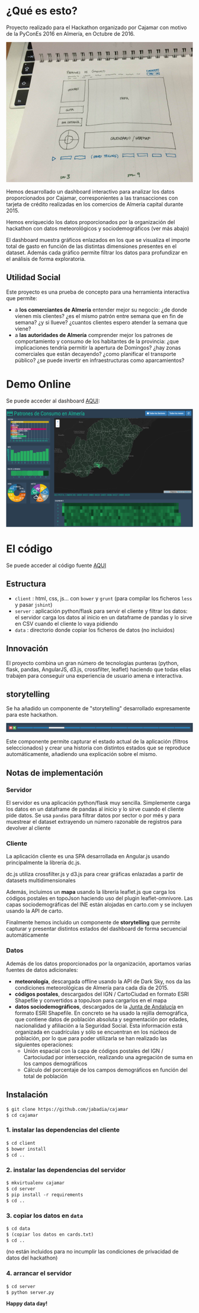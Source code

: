 # ¿Qué es esto?
Proyecto realizado para el Hackathon organizado por Cajamar con motivo de la PyConEs 2016 en Almería, en Octubre de 2016.

![boceto de la aplicación](doc/sketch1.JPG)

Hemos desarrollado un dashboard interactivo para analizar los datos proporcionados por Cajamar, corresponientes a las transacciones con tarjeta de crédito realizadas en los comercios de Almería capital durante 2015.

Hemos enriquecido los datos proporcionados por la organización del hackathon con datos meteorológicos y sociodemográficos (ver más abajo)
 
El dashboard muestra gráficos enlazados en los que se visualiza el importe total de gasto en función de las distintas dimensiones presentes en el dataset. Además cada gráfico permite filtrar los datos para profundizar en el análisis de forma exploratoria.

## Utilidad Social
Este proyecto es una prueba de concepto para una herramienta interactiva que permite:
* a **los comerciantes de Almería** entender mejor su negocio: ¿de donde vienen mis clientes? ¿es el mismo patrón entre semana que en fin de semana? ¿y si llueve? ¿cuantos clientes espero atender la semana que viene?
* a **las autoridades de Almería** comprender mejor los patrones de comportamiento y consumo de los habitantes de la provincia: ¿que implicaciones tendría permitir la apertura de Domingos? ¿hay zonas comerciales que están decayendo? ¿como planificar el transporte público? ¿se puede invertir en infraestructuras como aparcamientos?

# Demo Online
Se puede acceder al dashboard [AQUI](http://54.174.166.209:5001):

![](doc/screenshot.png)



# El código
Se puede acceder al código fuente [AQUI](https://github.com/jabadia/cajamar)

## Estructura
* `client` : html, css, js... con `bower` y `grunt` (para compilar los ficheros `less` y pasar `jshint`)
* `server` : aplicación python/flask para servir el cliente y filtrar los datos: el servidor carga los datos al inicio en un dataframe de pandas y lo sirve en CSV cuando el cliente lo vaya pidiendo
* `data`   : directorio donde copiar los ficheros de datos (no incluidos)

## Innovación
El proyecto combina un gran número de tecnologías punteras (python, flask, pandas, AngularJS, d3.js, crossfilter, leaflet) haciendo que todas ellas trabajen para conseguir una experiencia de usuario amena e interactiva.

## storytelling

Se ha añadido un componente de "storytelling" desarrollado expresamente para este hackathon.

![storytelling](doc/storytelling.png)

Este componente permite capturar el estado actual de la aplicación (filtros seleccionados) y crear una historia con distintos estados que se reproduce automáticamente, añadiendo una explicación sobre el mismo.

## Notas de implementación

### Servidor

El servidor es una aplicación python/flask muy sencilla. Simplemente carga los datos en un dataframe de pandas al inicio y lo sirve cuando el cliente pide datos. Se usa `pandas` para filtrar datos por sector o por més y para muestrear el dataset extrayendo un número razonable de registros para devolver al cliente

### Cliente

La aplicación cliente es una SPA desarrollada en Angular.js usando principalmente la librería dc.js.

dc.js utiliza crossfilter.js y d3.js para crear gráficas enlazadas a partir de datasets multidimensionales

Además, incluimos un **mapa** usando la librería leaflet.js que carga los códigos postales en topoJson haciendo uso del plugin leaflet-omnivore. Las capas sociodemográficas del INE están alojadas en carto.com y se incluyen usando la API de carto.

Finalmente hemos incluido un componente de **storytelling** que permite capturar y presentar distintos estados del dashboard de forma secuencial automáticamente

### Datos
Además de los datos proporcionados por la organización, aportamos varias fuentes de datos adicionales:

* **meteorología**, descargada offline usando la API de Dark Sky, nos da las condiciones meteorológicas de Almería para cada día de 2015.
* **códigos postales**, descargados del IGN / CartoCiudad en formato ESRI Shapefile y convertidos a topoJson para cargarlos en el mapa
* **datos sociodemográficos**, descargados de la [Junta de Andalucía](http://www.juntadeandalucia.es/institutodeestadisticaycartografia/DERA/g07.htm) en formato ESRI Shapefile. En concreto se ha usado la rejilla demográfica, que contiene datos de población absoluta y segmentación por edades, nacionalidad y afiliación a la Seguridad Social. Esta información está organizada en cuadrículas y sólo se encuentran en los núcleos de población, por lo que para poder utilizarla se han realizado las siguientes operaciones: 
	* Unión espacial con la capa de códigos postales del IGN / Cartociudad por intersección, realizando una agregación de suma en los campos demográficos
	* Cálculo del porcentaje de los campos demográficos en función del total de población

## Instalación

```
$ git clone https://github.com/jabadia/cajamar
$ cd cajamar
```

### 1. instalar las dependencias del cliente

```
$ cd client
$ bower install
$ cd ..
```

### 2. instalar las dependencias del servidor

```
$ mkvirtualenv cajamar
$ cd server
$ pip install -r requirements
$ cd ..
```

### 3. copiar los datos en `data` 
```
$ cd data
$ (copiar los datos en cards.txt)
$ cd ..
```
(no están incluidos para no incumplir las condiciones de privacidad de datos del hackathon)
 
### 4. arrancar el servidor
```
$ cd server
$ python server.py
```


**Happy data day!**